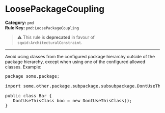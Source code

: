 # LoosePackageCoupling
**Category:** `pmd`<br/>
**Rule Key:** `pmd:LoosePackageCoupling`<br/>
> :warning: This rule is **deprecated** in favour of `squid:ArchitecturalConstraint`.

-----

Avoid using classes from the configured package hierarchy outside of the package hierarchy,
except when using one of the configured allowed classes. Example:
<pre>
package some.package;

import some.other.package.subpackage.subsubpackage.DontUseThisClass;

public class Bar {
   DontUseThisClass boo = new DontUseThisClass();
}
</pre>
